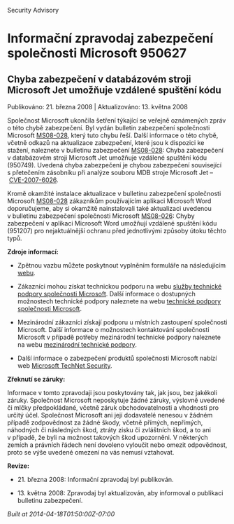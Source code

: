 ﻿---
Title: Informační zpravodaj zabezpečení společnosti Microsoft 950627

TOCTitle: 950627

ms:assetid: 950627

ms:mtpsurl: https://technet.microsoft.com/cs-CZ/library/950627(v=Security.10)

ms:contentKeyID: 61223575

---

Security Advisory

# Informační zpravodaj zabezpečení společnosti Microsoft 950627 #

## Chyba zabezpečení v databázovém stroji Microsoft Jet umožňuje vzdálené spuštění kódu ##

Publikováno: 21. března 2008 | Aktualizováno: 13. května 2008

Společnost Microsoft ukončila šetření týkající se veřejně oznámených zpráv o této chybě zabezpečení. Byl vydán bulletin zabezpečení společnosti Microsoft [MS08-028](http://technet.microsoft.com/security/bulletin/ms08-028), který tuto chybu řeší. Další informace o této chybě, včetně odkazů na aktualizace zabezpečení, které jsou k dispozici ke stažení, naleznete v bulletinu zabezpečení [MS08-028](http://technet.microsoft.com/security/bulletin/ms08-028): Chyba zabezpečení v databázovém stroji Microsoft Jet umožňuje vzdálené spuštění kódu (950749). Uvedená chyba zabezpečení je chybou zabezpečení související s přetečením zásobníku při analýze souboru MDB stroje Microsoft Jet – [CVE-2007-6026](http://www.cve.mitre.org/cgi-bin/cvename.cgi?name=cve-2007-6026).

Kromě okamžité instalace aktualizace v bulletinu zabezpečení společnosti Microsoft [MS08-028](http://technet.microsoft.com/security/bulletin/ms08-028) zákazníkům používajícím aplikaci Microsoft Word doporučujeme, aby si okamžitě nainstalovali také aktualizaci uvedenou v bulletinu zabezpečení společnosti Microsoft [MS08-026](http://technet.microsoft.com/security/bulletin/ms08-026): Chyby zabezpečení v aplikaci Microsoft Word umožňují vzdálené spuštění kódu (951207) pro nejaktuálnější ochranu před jednotlivými způsoby útoku těchto typů.

**Zdroje informací:**

* Zpětnou vazbu můžete poskytnout vyplněním formuláře na následujícím [webu](https://support.microsoft.com/common/survey.aspx?scid=sw;en;1257&amp;amp;showpage=1&amp;amp;ws=technet&amp;amp;sd=tech).

* Zákazníci mohou získat technickou podporu na webu [služby technické podpory společnosti Microsoft](http://go.microsoft.com/fwlink/?linkid=21131). Další informace o dostupných možnostech technické podpory naleznete na webu [technické podpory společnosti Microsoft](http://support.microsoft.com/?ln=cs).

* Mezinárodní zákazníci získají podporu u místních zastoupení společnosti Microsoft. Další informace o možnostech kontaktování společnosti Microsoft v případě potřeby mezinárodní technické podpory naleznete na webu [mezinárodní technické podpory](http://go.microsoft.com/fwlink/?linkid=21155).

* Další informace o zabezpečení produktů společnosti Microsoft nabízí web [Microsoft TechNet Security](http://go.microsoft.com/fwlink/?linkid=21132).

**Zřeknutí se záruky:**

Informace v tomto zpravodaji jsou poskytovány tak, jak jsou, bez jakékoli záruky. Společnost Microsoft neposkytuje žádné záruky, výslovně uvedené či mlčky předpokládané, včetně záruk obchodovatelnosti a vhodnosti pro určitý účel. Společnost Microsoft ani její dodavatelé nenesou v žádném případě zodpovědnost za žádné škody, včetně přímých, nepřímých, náhodných či následných škod, ztráty zisku či zvláštních škod, a to ani v případě, že byli na možnost takových škod upozorněni. V některých zemích a právních řádech není dovoleno vyloučit nebo omezit odpovědnost, proto se výše uvedené omezení na vás nemusí vztahovat.

**Revize:**

* 21. března 2008: Informační zpravodaj byl publikován.

* 13. května 2008: Zpravodaj byl aktualizován, aby informoval o publikaci bulletinu zabezpečení.

*Built at 2014-04-18T01:50:00Z-07:00*


